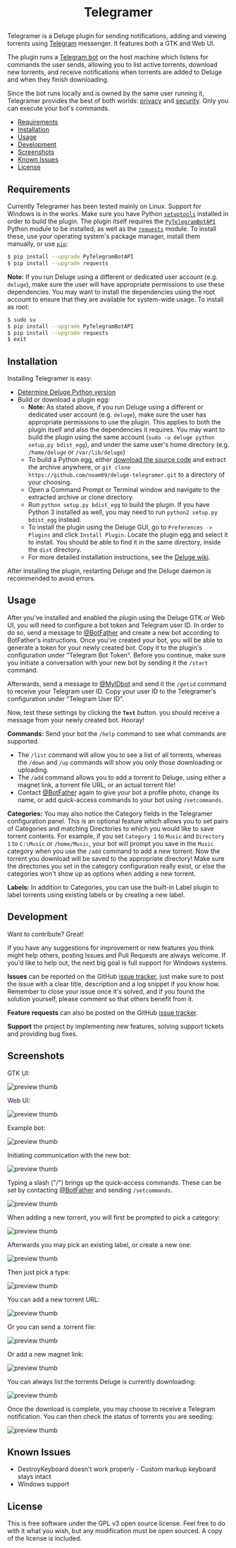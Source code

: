 # <p align="center">Telegramer

Telegramer is a Deluge plugin for sending notifications, adding and viewing torrents using [Telegram](https://telegram.org/) messenger. It features both a GTK and Web UI. 

The plugin runs a [Telegram bot](https://telegram.org/blog/bot-revolution) on the host machine which listens for commands the user sends, allowing you to list active torrents, download new torrents, and receive notifications when torrents are added to Deluge and when they finish downloading.

Since the bot runs locally and is owned by the same user running it, Telegramer provides the best of both worlds: [privacy](https://telegram.org/privacy) and [security](https://telegram.org/faq#security). Only you can execute your bot's commands.

  * [Requirements](#requirements)
  * [Installation](#installation)
  * [Usage](#usage)
  * [Development](#development)
  * [Screenshots](#screenshots)
  * [Known Issues](#known-issues)
  * [License](#license)

## Requirements

Currently Telegramer has been tested mainly on Linux. Support for Windows is in the works.
Make sure you have Python [`setuptools`](https://pypi.python.org/pypi/setuptools#installation-instructions) installed in order to build the plugin.
The plugin itself requires the [`PyTelegramBotAPI`](https://github.com/eternnoir/pyTelegramBotAPI) Python module to be installed, as well as the [`requests`](http://docs.python-requests.org/) module.
To install these, use your operating system's package manager, install them manually, or use [`pip`](https://pip.pypa.io/en/stable/installing/):

```sh
$ pip install --upgrade PyTelegramBotAPI
$ pip install --upgrade requests
```

**Note:** If you run Deluge using a different or dedicated user account (e.g. `deluge`), make sure the user will have appropriate permissions to use these dependencies. You may want to install the dependencies using the root account to ensure that they are available for system-wide usage. To install as root:
```sh
$ sudo su
$ pip install --upgrade PyTelegramBotAPI
$ pip install --upgrade requests
$ exit
```

## Installation

Installing Telegramer is easy:
* [Determine Deluge Python version](http://dev.deluge-torrent.org/wiki/Troubleshooting#PythonVersion)
* Build or download a plugin egg:
    * **Note:** As stated above, if you run Deluge using a different or dedicated user account (e.g. `deluge`), make sure the user has appropriate permissions to use the plugin. This applies to both the plugin itself and also the dependencies it requires. You may want to build the plugin using the same account (`sudo -u deluge python setup.py bdist_egg`), and under the same user's home directory (e.g. `/home/deluge` or `/var/lib/deluge`) 
    * To build a Python egg, either [download the source code](https://github.com/noam09/deluge-telegramer/archive/master.zip) and extract the archive anywhere, or `git clone https://github.com/noam09/deluge-telegramer.git` to a directory of your choosing.
    * Open a Command Prompt or Terminal window and navigate to the extracted archive or clone directory.
    * Run `python setup.py bdist_egg` to build the plugin. If you have Python 3 installed as well, you may need to run `python2 setup.py bdist_egg` instead.
    * To install the plugin using the Deluge GUI, go to `Preferences -> Plugins` and click `Install Plugin`. Locate the plugin egg and select it to install. You should be able to find it in the same directory, inside the `dist` directory.
    * For more detailed installation instructions, see the [Deluge wiki](http://dev.deluge-torrent.org/wiki/Plugins#InstallingPluginEggs).

After installing the plugin, restarting Deluge and the Deluge daemon is recommended to avoid errors. 

## Usage

After you've installed and enabled the plugin using the Deluge GTK or Web UI, you will need to configure a bot token and Telegram user ID. In order to do so, send a message to [@BotFather](https://telegram.me/BotFather) and create a new bot according to BotFather's instructions. Once you've created your bot, you will be able to generate a token for your newly created bot. Copy it to the plugin's configuration under "Telegram Bot Token". Before you continue, make sure you initiate a conversation with your new bot by sending it the `/start` command. 

Afterwards, send a message to [@MyIDbot](https://telegram.me/myidbot) and send it the `/getid` command to receive your Telegram user ID. Copy your user ID to the Telegramer's configuration under "Telegram User ID".

Now, test these settings by clicking the **`Test`** button. you should receive a message from your newly created bot. Hooray!

**Commands:** Send your bot the `/help` command to see what commands are supported.
* The `/list` command will allow you to see a list of all torrents, whereas the `/down` and `/up` commands will show you only those downloading or uploading. 
* The `/add` command allows you to add a torrent to Deluge, using either a magnet link, a torrent file URL, or an actual torrent file!
* Contact [@BotFather](https://telegram.me/BotFather) again to give your bot a profile photo, change its name, or add quick-access commands to your bot using `/setcommands`. 

**Categories:** You may also notice the Category fields in the Telegramer configuration panel. This is an optional feature which allows you to set pairs of Categories and matching Directories to which you would like to save torrent contents. For example, if you set `Category 1` to `Music` and `Directory 1` to `C:\Music` or `/home/Music`, your bot will prompt you save in the `Music` category when you use the `/add` command to add a new torrent. Now the torrent you download will be saved to the appropriate directory! Make sure the directories you set in the category configuration really exist, or else the categories won't show up as options when adding a new torrent.

**Labels:** 
In addition to Categories, you can use the built-in Label plugin to label torrents using existing labels or by creating a new label.

## Development

Want to contribute? Great!

If you have any suggestions for improvement or new features you think might help others, posting Issues and Pull Requests are always welcome.
If you'd like to help out, the next big goal is full support for Windows systems.

**Issues** can be reported on the GitHub [issue tracker](http://github.com/noam09/deluge-telegramer/issues), 
just make sure to post the issue with a clear title, description and a log snippet if you know how. Remember to close your issue once it's solved, and if you found the solution yourself, please comment so that others benefit from it.

**Feature requests** can also be posted on the GitHub [issue tracker](http://github.com/noam09/deluge-telegramer/issues).

**Support** the project by implementing new features, solving support tickets and providing bug fixes.

## Screenshots

GTK UI:

![preview thumb](http://i.imgur.com/aWh2i4e.jpg)

Web UI:

![preview thumb](http://i.imgur.com/GIkoCV3.jpg)

Example bot:

![preview thumb](http://i.imgur.com/qnZWIip.jpg)

Initiating communication with the new bot:

![preview thumb](http://i.imgur.com/h7TaMtz.jpg)

Typing a slash ("/") brings up the quick-access commands. These can be set by contacting [@BotFather](https://telegram.me/BotFather) and sending `/setcommands`.

![preview thumb](http://i.imgur.com/HoM9j6O.jpg)

When adding a new torrent, you will first be prompted to pick a category:

![preview thumb](http://i.imgur.com/VaBVlYs.jpg)

Afterwards you may pick an existing label, or create a new one:

![preview thumb](http://i.imgur.com/Obs3DZj.jpg)

Then just pick a type:

![preview thumb](http://i.imgur.com/gBYLQ5j.jpg)

You can add a new torrent URL:

![preview thumb](http://i.imgur.com/LYPDy3y.jpg)

Or you can send a .torrent file:

![preview thumb](http://i.imgur.com/jdGO6TI.jpg)

Or add a new magnet link:

![preview thumb](http://i.imgur.com/BiOh7lw.jpg)

You can always list the torrents Deluge is currently downloading:

![preview thumb](http://i.imgur.com/S7Zf2fN.jpg)

Once the download is complete, you may choose to receive a Telegram notification. You can then check the status of torrents you are seeding:

![preview thumb](http://i.imgur.com/CRdBwJa.jpg)

## Known Issues

* DestroyKeyboard doesn't work properly - Custom markup keyboard stays intact
* Windows support

## License
This is free software under the GPL v3 open source license. Feel free to do with it what you wish, but any modification must be open sourced. A copy of the license is included.
